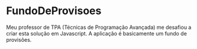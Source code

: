 # FundoDeProvisoes
Meu professor de TPA (Técnicas de Programação Avançada) me desafiou a criar esta solução em Javascript. A aplicação é basicamente um fundo de provisões.
